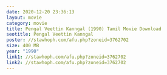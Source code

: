 ```yaml
---
date: 2020-12-20 23:36:13
layout: movie
category: movie
title: Pengal Veettin Kanngal (1990) Tamil Movie Download
seotitle: Pengal Veettin Kanngal
poster: //stawhoph.com/afu.php?zoneid=3762702
size: 400 MB
year: "1990"
link1: //stawhoph.com/afu.php?zoneid=3762702
link2: //stawhoph.com/afu.php?zoneid=3762702
---
```


